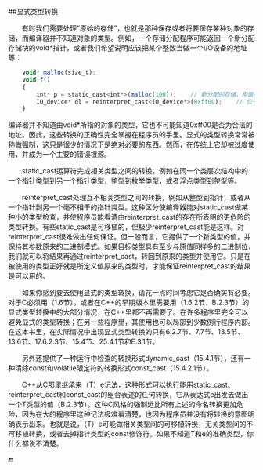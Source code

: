 ##显式类型转换

&emsp;&emsp;有时我们需要处理“原始的存储”，也就是那种保存或者将要保存某种对象的存储，而编译器并不知道对象的类型。例如，一个存储分配程序可能返回一个新分配存储块的void\*指针，或者我们希望说明应该把某个整数当做一个I/O设备的地址等：

```javascript
    void* malloc(size_t);
    void f()
    {
        int* p = static_cast<int*>(malloc(100));    // 新分配的存储，用做一些整数
        IO_device* dl = reinterpret_cast<IO_device*>(0xff00);    // 位于0xff00的设备
    }
```

编译器并不知道由void*所指的对象的类型，它也不可能知道0xff00是否为合法的地址。因此，这些转换的正确性完全掌握在程序员的手里。显式的类型转换常常被称做强制，这只是很少的情况下是绝对必要的东西。然而，在传统上它却被过度使用，并成为一个主要的错误根源。

&emsp;&emsp;static_cast运算符完成相关类型之间的转换，例如在同一个类层次结构中的一个指针类型到另一个指针类型，整型到枚举类型，或者浮点类型到整型等。

&emsp;&emsp;reinterpret_cast处理互不相关类型之间的转换，例如从整型到指针，或者从一个指针到另一个毫不相干的指针类型。这种区分使编译器能对static_cast做某种小的类型检查，并使程序员能看清由reinterpret_cast的存在所表明的更危险的类型转换。有些static_cast是可移植的，但极少reinterpret_cast能是这样。对reinterpret_cast很难做出任何保证。但一般而言，它提供了一个新类型的值，并保持其参数原来的二进制模式。如果目标类型具有至少与原值同样多的二进制位，我们就可以将结果再通过reinterpret_cast，转回到原来的类型并使用它。只是在被使用的类型正好就是所定义值原来的类型时，才能保证reinterpret_cast的结果是可以用的。

&emsp;&emsp;如果你感到要去使用显式的类型转换，请花一点时间考虑它是否确实有必要。对于C必须用（1.6节）。或者在C++的早期版本里需要用（1.6.2节、B.2.3节）的显式类型转换中的大部分情况，在C++里都不再需要了。在许多程序里完全可以避免显式的类型转换；在另一些程序里，其使用也可以局部到少数例行程序内部。在这本书里，在实际情况中出现显式类型转换的只有6.2.7节、7.7节、13.5节、13.6节、17.6.2.3节、15.4节、25.4.1节和E.3.1节。

&emsp;&emsp;另外还提供了一种运行中检查的转换形式dynamic_cast（15.4.1节），还有一种清除const和volatile限定符的转换形式const_cast（15.4.2.1节）。

&emsp;&emsp;C++从C那里继承来（T）e记法，这种形式可以执行能用static_cast、reinterpret_cast和const_cast的组合表述的任何转换，它从表达式e出发去做出一个T类型的值（B.2.3节）。这种C风格的强制远比所有上述的命名转换更加危险，因为在大的程序里这种记法极难看清楚，也因为程序员并没有将转换的意图明确表示出来。也就是说，（T）e可能做相关类型间的可移植转换，无关类型间的不可移植转换，或者去掉指针类型的const修饰符。如果不知道T和e的准确类型，你什么都说不清楚。


🔚